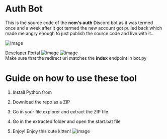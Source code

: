 # Auth Bot

This is the source code of the **nom's auth** Discord bot as it was termed once and a week after it got termed the new account got pulled back which made me angry enough to just publish the source code and live with it..
 
![image](https://i.e-z.host/t2vbfqy7.png)

[Developer Portal](https://discord.com/developers/applications) 
![image](https://i.e-z.host/sc0348kj.png) 
![image](https://i.e-z.host/m9ugxrw3.png)
<br>
Make sure that the redirect uri matches the **index** endpoint in bot.py 
<br>
  
# Guide on how to use these tool

1. Install Python from

2. Download the repo as a ZIP 

3. Go in your file explorer and extract the ZIP file 

4. Go in the extracted folder and open the start.bat file  

5. Enjoy! 
Enjoy this cute kitten! 
![image](https://i.e-z.host/7x11aiiw.png)  
